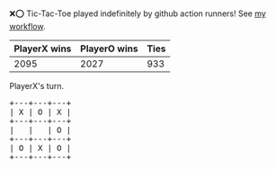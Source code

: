 :x::o: Tic-Tac-Toe played indefinitely by github action runners! See [my workflow](.github/workflows/play.yaml).

|PlayerX wins|PlayerO wins|Ties|
|-|-|-|
|2095|2027|933|

PlayerX's turn.

<pre>
+---+---+---+
| X | O | X |
+---+---+---+
|   |   | O |
+---+---+---+
| O | X | O |
+---+---+---+
</pre>